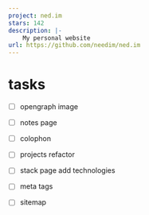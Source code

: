 ```yaml
---
project: ned.im
stars: 142
description: |-
    My personal website
url: https://github.com/needim/ned.im
---
```


# tasks

- [ ] opengraph image
- [ ] notes page
- [ ] colophon
- [ ] projects refactor
- [ ] stack page add technologies
- [ ] meta tags
- [ ] sitemap


